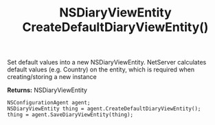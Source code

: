 ﻿---
uid: crmscript_ref_NSConfigurationAgent_CreateDefaultDiaryViewEntity
title: NSDiaryViewEntity CreateDefaultDiaryViewEntity()
intellisense: NSConfigurationAgent.CreateDefaultDiaryViewEntity
keywords: NSConfigurationAgent, CreateDefaultDiaryViewEntity
so.topic: reference
---
	  
Set default values into a new NSDiaryViewEntity.
NetServer calculates default values (e.g. Country) on the entity, which is required when creating/storing a new instance
	  
**Returns:** NSDiaryViewEntity

```crmscript
NSConfigurationAgent agent;
NSDiaryViewEntity thing = agent.CreateDefaultDiaryViewEntity();
thing = agent.SaveDiaryViewEntity(thing);
```

